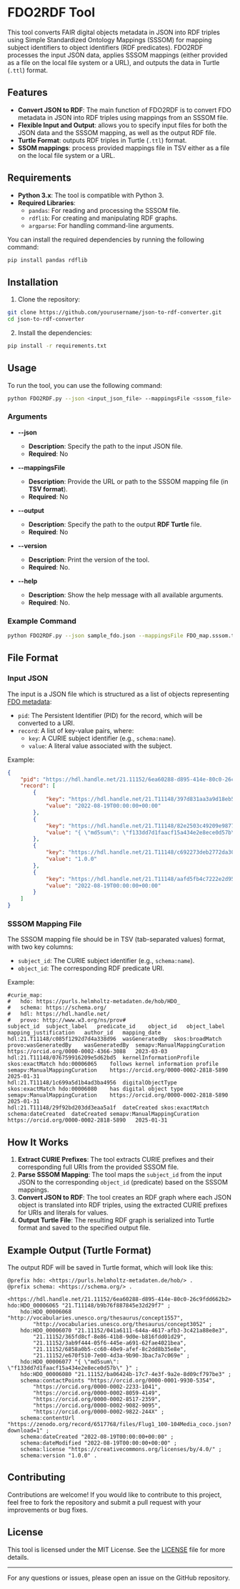 
# FDO2RDF Tool

This tool converts FAIR digital objects metadata in JSON into RDF triples using Simple Standardized Ontology Mappings (SSSOM) for mapping subject identifiers to object identifiers (RDF predicates). FDO2RDF processes the input JSON data, applies SSSOM mappings (either provided as a file on the local file system or a URL), and outputs the data in Turtle (`.ttl`) format.

 
## Features

- **Convert JSON to RDF**: The main function of FDO2RDF is to convert FDO metadata in JSON into RDF triples using mappings from an SSSOM file.
- **Flexible Input and Output**: allows you to specify input files for both the JSON data and the SSSOM mapping, as well as the output RDF file.
- **Turtle Format**: outputs RDF triples in Turtle (`.ttl`) format.
- **SSOM mappings**: process provided mappings file in TSV either as a file on the local file system or a URL.

## Requirements

- **Python 3.x**: The tool is compatible with Python 3.
- **Required Libraries**:
  - `pandas`: For reading and processing the SSSOM file.
  - `rdflib`: For creating and manipulating RDF graphs.
  - `argparse`: For handling command-line arguments.

You can install the required dependencies by running the following command:

```bash
pip install pandas rdflib
```
 

## **Installation**

1. Clone the repository:

```bash
git clone https://github.com/yourusername/json-to-rdf-converter.git
cd json-to-rdf-converter
```

2. Install the dependencies:

```bash
pip install -r requirements.txt
```

 

## Usage

To run the tool, you can use the following command:

```bash
python FDO2RDF.py --json <input_json_file> --mappingsFile <sssom_file> --output <output_rdf_file>
```

### Arguments

- **--json**
  - **Description**: Specify the path to the input JSON file.
  - **Required**: No 
  
- **--mappingsFile**

  - **Description**: Provide the URL or path to the SSSOM mapping file (in **TSV format**).
  - **Required**: No 
  
- **--output**

  - **Description**: Specify the path to the output **RDF Turtle** file.
  - **Required**: No 
  
- **--version**

  - **Description**: Print the version of the tool.
  - **Required**: No.
  
- **--help**

  - **Description**: Show the help message with all available arguments.
  - **Required**: No.

### Example Command

```bash
python FDO2RDF.py --json sample_fdo.json --mappingsFile FDO_map.sssom.tsv --output my_output.ttl
```

## File Format

### Input JSON

The input is a JSON file which is structured as a list of objects representing [FDO metadata](https://kit-data-manager.github.io/fairdoscope/?pid=21.11152/6ea60288-d895-414e-80c0-26c9fdd662b2):

- `pid`: The Persistent Identifier (PID) for the record, which will be converted to a URI.
- `record`: A list of key-value pairs, where:
  - `key`: A CURIE subject identifier (e.g., `schema:name`).
  - `value`: A literal value associated with the subject.

Example:

```json
{
    "pid": "https://hdl.handle.net/21.11152/6ea60288-d895-414e-80c0-26c9fdd662b2",
    "record": [
        {
            "key": "https://hdl.handle.net/21.T11148/397d831aa3a9d18eb52c",
            "value": "2022-08-19T00:00:00+00:00"
        },
        {
            "key": "https://hdl.handle.net/21.T11148/82e2503c49209e987740",
            "value": "{ \"md5sum\": \"f133dd7d1faacf15a434e2e8ece0d57b\" }"
        },
        {
            "key": "https://hdl.handle.net/21.T11148/c692273deb2772da307f",
            "value": "1.0.0"
        },
        {
            "key": "https://hdl.handle.net/21.T11148/aafd5fb4c7222e2d950a",
            "value": "2022-08-19T00:00:00+00:00"
        }
    ]
}

```

### SSSOM Mapping File

The SSSOM mapping file should be in TSV (tab-separated values) format, with two key columns:

- `subject_id`: The CURIE subject identifier (e.g., `schema:name`).
- `object_id`: The corresponding RDF predicate URI.

Example:

```tsv
#curie_map:
#   hdo: https://purls.helmholtz-metadaten.de/hob/HDO_
#   schema: https://schema.org/
#   hdl: https://hdl.handle.net/
#   provo: http://www.w3.org/ns/prov#
subject_id	subject_label	predicate_id	object_id	object_label	mapping_justification	author_id	mapping_date
hdl:21.T11148/c085f1292d7d4a338d96	wasGeneratedBy	skos:broadMatch	provo:wasGeneratedBy	wasGeneratedBy	semapv:ManualMappingCuration	https://orcid.org/0000-0002-4366-3088	2023-03-03
hdl:21.T11148/076759916209e5d62bd5	kernelInformationProfile	skos:exactMatch	hdo:00006065	follows kernel information profile	semapv:ManualMappingCuration	https://orcid.org/0000-0002-2818-5890	2025-01-31
hdl:21.T11148/1c699a5d1b4ad3ba4956	digitalObjectType	skos:exactMatch	hdo:00006080	has digital object type	semapv:ManualMappingCuration	https://orcid.org/0000-0002-2818-5890	2025-01-31
hdl:21.T11148/29f92bd203dd3eaa5a1f	dateCreated	skos:exactMatch	schema:dateCreated	dateCreated	semapv:ManualMappingCuration	https://orcid.org/0000-0002-2818-5890	2025-01-31

```

## How It Works

1. **Extract CURIE Prefixes**: The tool extracts CURIE prefixes and their corresponding full URIs from the provided SSSOM file.
2. **Parse SSSOM Mapping**: The tool maps the `subject_id` from the input JSON to the corresponding `object_id` (predicate) based on the SSSOM mappings.
3. **Convert JSON to RDF**: The tool creates an RDF graph where each JSON object is translated into RDF triples, using the extracted CURIE prefixes for URIs and literals for values.
4. **Output Turtle File**: The resulting RDF graph is serialized into Turtle format and saved to the specified output file.

## Example Output (Turtle Format)

The output RDF will be saved in Turtle format, which will look like this:

```ttl
@prefix hdo: <https://purls.helmholtz-metadaten.de/hob/> .
@prefix schema: <https://schema.org/> .

<https://hdl.handle.net/21.11152/6ea60288-d895-414e-80c0-26c9fdd662b2> hdo:HDO_00006065 "21.T11148/b9b76f887845e32d29f7" ;
    hdo:HDO_00006068 "http://vocabularies.unesco.org/thesaurus/concept1557",
        "http://vocabularies.unesco.org/thesaurus/concept3052" ;
    hdo:HDO_00006070 "21.11152/041a6111-644a-4617-afb3-3c421a88e8e3",
        "21.11152/365fd8cf-8e86-41b8-9d0e-b816fdd01d29",
        "21.11152/3ab9f444-05f6-445e-a691-62fae4021bea",
        "21.11152/6858a0b5-cc60-40e9-afef-8c2dd8b35e8e",
        "21.11152/e670f510-7e00-4d3a-9b90-3bac7a7c069e" ;
    hdo:HDO_00006077 "{ \"md5sum\": \"f133dd7d1faacf15a434e2e8ece0d57b\" }" ;
    hdo:HDO_00006080 "21.11152/ba06424b-17c7-4e3f-9a2e-8d09cf797be3" ;
    schema:contactPoints "https://orcid.org/0000-0001-9930-5354",
        "https://orcid.org/0000-0002-2233-1041",
        "https://orcid.org/0000-0002-8059-4149",
        "https://orcid.org/0000-0002-8517-2359",
        "https://orcid.org/0000-0002-9082-9095",
        "https://orcid.org/0000-0002-9822-244X" ;
    schema:contentUrl "https://zenodo.org/record/6517768/files/Flug1_100-104Media_coco.json?download=1" ;
    schema:dateCreated "2022-08-19T00:00:00+00:00" ;
    schema:dateModified "2022-08-19T00:00:00+00:00" ;
    schema:license "https://creativecommons.org/licenses/by/4.0/" ;
    schema:version "1.0.0" .
```

## Contributing

Contributions are welcome! If you would like to contribute to this project, feel free to fork the repository and submit a pull request with your improvements or bug fixes.

## License

This tool is licensed under the MIT License. See the [LICENSE](LICENSE) file for more details.

---

For any questions or issues, please open an issue on the GitHub repository.
